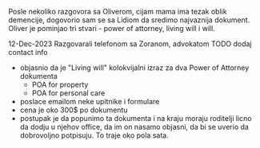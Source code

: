 Posle nekoliko razgovora sa Oliverom, cijam mama ima tezak oblik demencije, dogovorio sam se sa Lidiom da sredimo najvaznija dokument. Oliver je pominjao tri stvari - power of attorney, living will i will.

12-Dec-2023
Razgovarali telefonom sa Zoranom, advokatom 
TODO dodaj contact info

- objasnio da je "Living will" kolokvijalni izraz za dva Power of Attorney dokumenta
	- POA for property
	- POA for personal care
- poslace emailom neke upitnike i formulare
- cena je oko 300$ po dokumentu
- postupak je da popunimo ta dokumenta i na kraju moraju roditelji licno da dodju u njehov office, da im on nasamo objasni, da bi se uverio da dobrovoljno potpisuju. To traje oko pola sata.

	